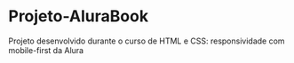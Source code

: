 # Projeto-AluraBook
Projeto desenvolvido durante o curso de HTML e CSS: responsividade com mobile-first da Alura
